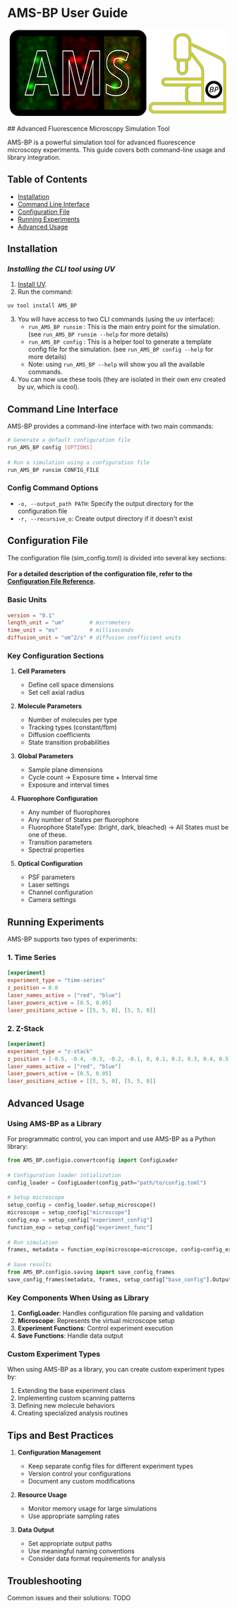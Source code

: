 # AMS-BP User Guide
<p>
<img src="assets/icons/drawing.svg" alt="AMS-BP Logo" width="500" height="200">
</p>
## Advanced Fluorescence Microscopy Simulation Tool

AMS-BP is a powerful simulation tool for advanced fluorescence microscopy experiments. This guide covers both command-line usage and library integration.


## Table of Contents
- [Installation](#installation) 
- [Command Line Interface](#command-line-interface)
- [Configuration File](#configuration-file)
- [Running Experiments](#running-experiments)
- [Advanced Usage](#advanced-usage)

## Installation


### ***Installing the CLI tool using UV***




1. [Install UV](https://docs.astral.sh/uv/getting-started/installation/).
2. Run the command:
```bash
uv tool install AMS_BP
```
3. You will have access to two CLI commands (using the uv interface):
    - `run_AMS_BP runsim` : This is the main entry point for the simulation. (see `run_AMS_BP runsim --help` for more details)
    - `run_AMS_BP config` : This is a helper tool to generate a template config file for the simulation. (see `run_AMS_BP config --help` for more details)
    - Note: using `run_AMS_BP --help` will show you all the available commands.
4. You can now use these tools (they are isolated in their own env created by uv, which is cool).
## Command Line Interface

AMS-BP provides a command-line interface with two main commands:

```bash
# Generate a default configuration file
run_AMS_BP config [OPTIONS]

# Run a simulation using a configuration file
run_AMS_BP runsim CONFIG_FILE
```

### Config Command Options

- `-o, --output_path PATH`: Specify the output directory for the configuration file
- `-r, --recursive_o`: Create output directory if it doesn't exist

## Configuration File

The configuration file (sim_config.toml) is divided into several key sections:

#### For a detailed description of the configuration file, refer to the [Configuration File Reference](./API_Documentation/sim_config.md).
### Basic Units
```toml
version = "0.1"
length_unit = "um"        # micrometers
time_unit = "ms"          # milliseconds
diffusion_unit = "um^2/s" # diffusion coefficient units
```

### Key Configuration Sections

1. **Cell Parameters**
   - Define cell space dimensions
   - Set cell axial radius

2. **Molecule Parameters**
   - Number of molecules per type
   - Tracking types (constant/fbm)
   - Diffusion coefficients
   - State transition probabilities

3. **Global Parameters**
   - Sample plane dimensions
   - Cycle count -> Exposure time + Interval time
   - Exposure and interval times

4. **Fluorophore Configuration**
   - Any number of fluorophores
   - Any number of States per fluorophore
   - Fluorophore StateType: (bright, dark, bleached) -> All States must be one of these.
   - Transition parameters
   - Spectral properties

5. **Optical Configuration**
   - PSF parameters
   - Laser settings
   - Channel configuration
   - Camera settings

## Running Experiments

AMS-BP supports two types of experiments:

### 1. Time Series
```toml
[experiment]
experiment_type = "time-series"
z_position = 0.0
laser_names_active = ["red", "blue"]
laser_powers_active = [0.5, 0.05]
laser_positions_active = [[5, 5, 0], [5, 5, 0]]
```

### 2. Z-Stack
```toml
[experiment]
experiment_type = "z-stack"
z_position = [-0.5, -0.4, -0.3, -0.2, -0.1, 0, 0.1, 0.2, 0.3, 0.4, 0.5]
laser_names_active = ["red", "blue"]
laser_powers_active = [0.5, 0.05]
laser_positions_active = [[5, 5, 0], [5, 5, 0]]
```

## Advanced Usage

### Using AMS-BP as a Library

For programmatic control, you can import and use AMS-BP as a Python library:

```python
from AMS_BP.configio.convertconfig import ConfigLoader

# Configuration loader intialization
config_loader = ConfigLoader(config_path="path/to/config.toml")

# Setup microscope
setup_config = config_loader.setup_microscope()
microscope = setup_config["microscope"]
config_exp = setup_config["experiment_config"]
function_exp = setup_config["experiment_func"]

# Run simulation
frames, metadata = function_exp(microscope=microscope, config=config_exp)

# Save results
from AMS_BP.configio.saving import save_config_frames
save_config_frames(metadata, frames, setup_config["base_config"].OutputParameters)
```

### Key Components When Using as Library

1. **ConfigLoader**: Handles configuration file parsing and validation
2. **Microscope**: Represents the virtual microscope setup
3. **Experiment Functions**: Control experiment execution
4. **Save Functions**: Handle data output

### Custom Experiment Types

When using AMS-BP as a library, you can create custom experiment types by:

1. Extending the base experiment class
2. Implementing custom scanning patterns
3. Defining new molecule behaviors
4. Creating specialized analysis routines

## Tips and Best Practices

1. **Configuration Management**
   - Keep separate config files for different experiment types
   - Version control your configurations
   - Document any custom modifications

2. **Resource Usage**
   - Monitor memory usage for large simulations
   - Use appropriate sampling rates

3. **Data Output**
   - Set appropriate output paths
   - Use meaningful naming conventions
   - Consider data format requirements for analysis

## Troubleshooting

Common issues and their solutions:
TODO
